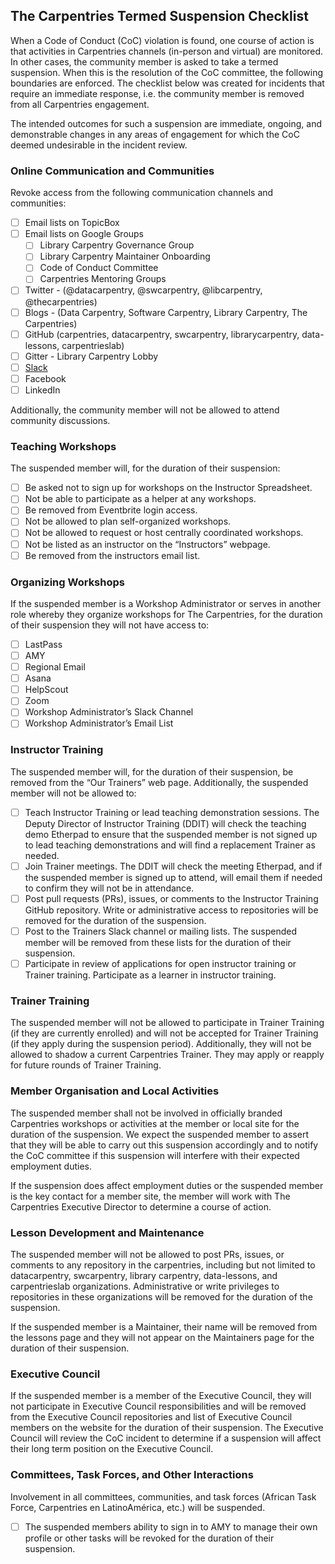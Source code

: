 ## The Carpentries Termed Suspension Checklist

When a Code of Conduct (CoC) violation is found, one course of action is that activities in Carpentries channels (in-person and virtual) are monitored. In other cases, the community member is asked to take a termed suspension. When this is the resolution of the CoC committee, the following boundaries are enforced. The checklist below was created for incidents that require an immediate response, i.e. the community member is removed from all Carpentries engagement.

The intended outcomes for such a suspension are immediate, ongoing, and demonstrable changes in any areas of engagement for which the CoC deemed undesirable in the incident review. 

### Online Communication and Communities
Revoke access from the following communication channels and communities: 
- [ ] Email lists on TopicBox 
- [ ] Email lists on Google Groups
  - [ ] Library Carpentry Governance Group
  - [ ] Library Carpentry Maintainer Onboarding
  - [ ] Code of Conduct Committee
  - [ ] Carpentries Mentoring Groups 
- [ ] Twitter - (@datacarpentry, @swcarpentry, @libcarpentry, @thecarpentries)
- [ ] Blogs - (Data Carpentry, Software Carpentry, Library Carpentry, The Carpentries)
- [ ] GitHub (carpentries, datacarpentry, swcarpentry, librarycarpentry, data-lessons, carpentrieslab)
- [ ] Gitter - Library Carpentry Lobby
- [ ] [Slack](https://swcarpentry.slack.com/messages)  
- [ ] Facebook 
- [ ] LinkedIn 

Additionally, the community member will not be allowed to attend community discussions.

### Teaching Workshops
The suspended member will, for the duration of their suspension:
- [ ] Be asked not to sign up for workshops on the Instructor Spreadsheet.
- [ ] Not be able to participate as a helper at any workshops.
- [ ] Be removed from Eventbrite login access.
- [ ] Not be allowed to plan self-organized workshops.
- [ ] Not be allowed to request or host centrally coordinated workshops.
- [ ] Not be listed as an instructor on the “Instructors” webpage.
- [ ] Be removed from the instructors email list.

### Organizing Workshops 
If the suspended member is a Workshop Administrator or serves in another role whereby they organize workshops for The Carpentries, for the duration of their suspension they will not have access to:
- [ ] LastPass
- [ ] AMY
- [ ] Regional Email
- [ ] Asana
- [ ] HelpScout
- [ ] Zoom
- [ ] Workshop Administrator’s Slack Channel
- [ ] Workshop Administrator’s Email List

### Instructor Training
The suspended member will, for the duration of their suspension, be removed from the “Our Trainers” web page. Additionally, the suspended member will not be allowed to: 
- [ ] Teach Instructor Training or lead teaching demonstration sessions. The Deputy Director of Instructor Training (DDIT) will check the teaching demo Etherpad to ensure that the suspended member is not signed up to lead teaching demonstrations and will find a replacement Trainer as needed. 
- [ ] Join Trainer meetings. The DDIT will check the meeting Etherpad, and if the suspended member is signed up to attend, will email them if needed to confirm they will not be in attendance. 
- [ ] Post pull requests (PRs), issues, or comments to the Instructor Training GitHub repository. Write or administrative access to repositories will be removed for the duration of the suspension. 
- [ ] Post to the Trainers Slack channel or mailing lists. The suspended member will be removed from these lists for the duration of their suspension. 
- [ ] Participate in review of applications for open instructor training or Trainer training. 
Participate as a learner in instructor training.

### Trainer Training
The suspended member will not be allowed to participate in Trainer Training (if they are currently enrolled) and will not be accepted for Trainer Training (if they apply during the suspension period). Additionally, they will not be allowed to shadow a current Carpentries Trainer. They may apply or reapply for future rounds of Trainer Training. 

### Member Organisation and Local Activities
The suspended member shall not be involved in officially branded Carpentries workshops or activities at the member or local site for the duration of the suspension. We expect the suspended member to assert that they will be able to carry out this suspension accordingly and to notify the CoC committee if this suspension will interfere with their expected employment duties. 

If the suspension does affect employment duties or the suspended member is the key contact for a member site, the member will work with The Carpentries Executive Director to determine a course of action.

### Lesson Development and Maintenance
The suspended member will not be allowed to post PRs, issues, or comments to any repository in the carpentries, including but not limited to datacarpentry, swcarpentry, library carpentry, data-lessons, and carpentrieslab organizations. Administrative or write privileges to repositories in these organizations will be removed for the duration of the suspension.

If the suspended member is a Maintainer, their name will be removed from the lessons page and they will not appear on the Maintainers page for the duration of their suspension. 

### Executive Council
If the suspended member is a member of the Executive Council, they will not participate in Executive Council responsibilities and will be removed from the Executive Council repositories and list of Executive Council members on the website for the duration of their suspension. The Executive Council will review the CoC incident to determine if a suspension will affect their long term position on the Executive Council.

### Committees, Task Forces, and Other Interactions
Involvement in all committees, communities, and task forces (African Task Force, Carpentries en LatinoAmérica, etc.) will be suspended. 

- [ ] The suspended members ability to sign in to AMY to manage their own profile or other tasks will be revoked for the duration of their suspension.
